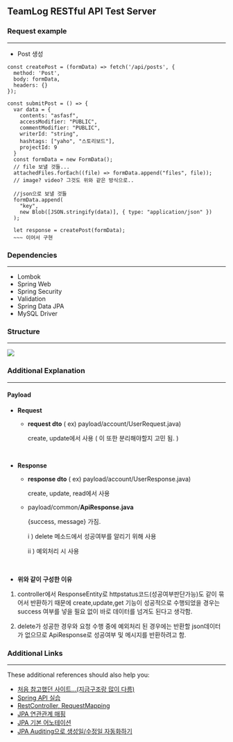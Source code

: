 ## TeamLog RESTful API Test Server

### Request example

------------

* Post 생성 

``` 
const createPost = (formData) => fetch('/api/posts', {
  method: 'Post',
  body: formData,
  headers: {}
});

const submitPost = () => {
  var data = { 
    contents: "asfasf",
    accessModifier: "PUBLIC",
    commentModifier: "PUBLIC",
    writerId: "string",
    hashtags: ["yaho", "스토리보드"],
    projectId: 9
  }
  const formData = new FormData();
  // file 보낼 것들...
  attachedFiles.forEach((file) => formData.append("files", file));
  // image? video? 그것도 위와 같은 방식으로..
  
  //json으로 보낼 것들
  formData.append(
    "key",
    new Blob([JSON.stringify(data)], { type: "application/json" })
  );

  let response = createPost(formData);
  ~~~ 이어서 구현
```

### Dependencies

------------

* Lombok
* Spring Web
* Spring Security
* Validation
* Spring Data JPA
* MySQL Driver

### Structure

------------

![](./src/main/resources/img/structure.JPG)

### Additional Explanation

------------

#### Payload

- __Request__
    - __request dto__  ( ex) payload/account/UserRequest.java)
    
        create, update에서 사용 ( 이 또한 분리해야할지 고민 됨. )

<br/>
    
- __Response__
    - __response dto__ ( ex) payload/account/UserResponse.java)
    
        create, update, read에서 사용 
  
    - payload/common/__ApiResponse.java__
        
        {success, message} 가짐.
    
        i ) delete 메소드에서 성공여부를 알리기 위해 사용
        
        ii ) 예외처리 시 사용

<br />

- __위와 같이 구성한 이유__
1. controller에서 ResponseEntity로 httpstatus코드(성공여부판단가능)도 같이 묶어서 반환하기 때문에 create,update,get 기능이 성공적으로 수행되었을 경우는 success 여부를 넣을 필요 없이 바로 데이터를 넘겨도 된다고 생각함.

2. delete가 성공한 경우와 요청 수행 중에 예외처리 된 경우에는 반환할 json데이터가 없으므로 ApiResponse로 성공여부 및 메시지를 반환하려고 함.

### Additional Links

------------

These additional references should also help you:

* [처음 참고했던 사이트...(지금구조랑 많이 다름)](https://bezkoder.com/spring-boot-jpa-crud-rest-api/)
* [Spring API 실습](https://kyhslam.tistory.com/entry/Spring-JPA-API-%EC%8B%A4%EC%8A%B5-01-%EC%A3%BC%EB%AC%B8%EB%AA%A9%EB%A1%9D-%EA%B2%80%EC%83%89?category=892835)
* [RestController, RequestMapping](https://authentication.tistory.com/16?category=782988)
* [JPA 연관관계 매핑](https://velog.io/@ljinsk3/JPA-%EB%8B%A4%EC%96%91%ED%95%9C-%EC%97%B0%EA%B4%80%EA%B4%80%EA%B3%84-%EB%A7%A4%ED%95%91)
* [JPA 기본 어노테이션](https://www.icatpark.com/entry/JPA-%EA%B8%B0%EB%B3%B8-Annotation-%EC%A0%95%EB%A6%AC)
* [JPA Auditing으로 생성일/수정일 자동화하기](https://velog.io/@conatuseus/2019-12-06-2212-%EC%9E%91%EC%84%B1%EB%90%A8-1sk3u75zo9)